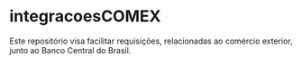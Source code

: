 # integracoesCOMEX
 Este repositório visa facilitar requisições, relacionadas ao comércio exterior, junto ao Banco Central do Brasil.
